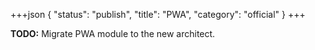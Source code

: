 +++json
{
  "status": "publish",
  "title": "PWA",
  "category": "official"
}
+++

**TODO:** Migrate PWA module to the new architect.
